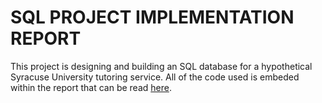# SQL PROJECT IMPLEMENTATION REPORT

This project is designing and building an SQL database for a hypothetical Syracuse University tutoring service. All of the code used is embeded within the report that can be read [here](https://github.com/jdolitsk/sql-project/blob/main/SQL%20Final%20Project%20(1).pdf).
